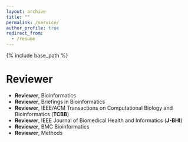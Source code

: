 ```yaml
---
layout: archive
title: ""
permalink: /service/
author_profile: true
redirect_from:
  - /resume
---
```


{% include base_path %}

Reviewer
======
- **Reviewer**, Bioinformatics
- **Reviewer**, Briefings in Bioinformatics 
- **Reviewer**, IEEE/ACM Transactions on Computational Biology and Bioinformatics (**TCBB**)
- **Reviewer**, IEEE Journal of Biomedical Health and Informatics (**J-BHI**)
- **Reviewer**, BMC Bioinformatics
- **Reviewer**, Methods
